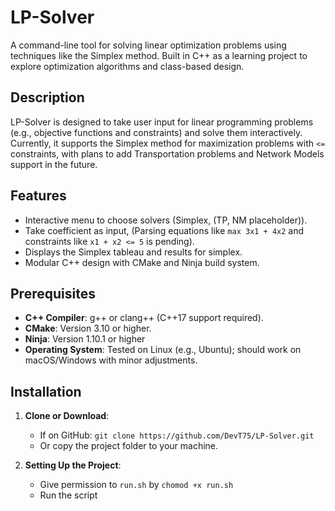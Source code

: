 # LP-Solver

A command-line tool for solving linear optimization problems using techniques like the Simplex method. Built in C++ as a learning project to explore optimization algorithms and class-based design.

## Description

LP-Solver is designed to take user input for linear programming problems (e.g., objective functions and constraints) and solve them interactively. Currently, it supports the Simplex method for maximization problems with `<=` constraints, with plans to add Transportation problems and Network Models support in the future.

## Features

- Interactive menu to choose solvers (Simplex, (TP, NM placeholder)).
- Take coefficient as input, (Parsing equations like `max 3x1 + 4x2` and constraints like `x1 + x2 <= 5` is pending).
- Displays the Simplex tableau and results for simplex.
- Modular C++ design with CMake and Ninja build system.

## Prerequisites

- **C++ Compiler**: g++ or clang++ (C++17 support required).
- **CMake**: Version 3.10 or higher.
- **Ninja**: Version 1.10.1 or higher
- **Operating System**: Tested on Linux (e.g., Ubuntu); should work on macOS/Windows with minor adjustments.

## Installation

1. **Clone or Download**:
    - If on GitHub: `git clone https://github.com/DevT75/LP-Solver.git`
    - Or copy the project folder to your machine.


2. **Setting Up the Project**:
   - Give permission to `run.sh` by `chomod +x run.sh`
   - Run the script
